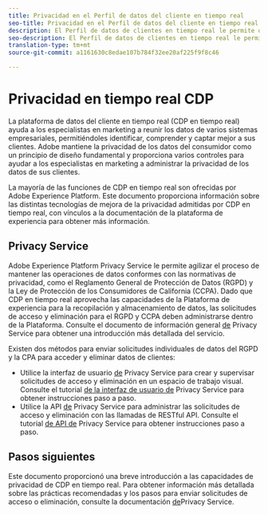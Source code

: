 ```yaml
---
title: Privacidad en el Perfil de datos del cliente en tiempo real
seo-title: Privacidad en el Perfil de datos del cliente en tiempo real
description: El Perfil de datos de clientes en tiempo real le permite optimizar el proceso para mantener las operaciones de datos conformes con las normativas de privacidad.
seo-description: El Perfil de datos de clientes en tiempo real le permite optimizar el proceso para mantener las operaciones de datos conformes con las normativas de privacidad.
translation-type: tm+mt
source-git-commit: a1161630c8edae107b784f32ee20af225f9f8c46

---
```



# Privacidad en tiempo real CDP

La plataforma de datos del cliente en tiempo real (CDP en tiempo real) ayuda a los especialistas en marketing a reunir los datos de varios sistemas empresariales, permitiéndoles identificar, comprender y captar mejor a sus clientes. Adobe mantiene la privacidad de los datos del consumidor como un principio de diseño fundamental y proporciona varios controles para ayudar a los especialistas en marketing a administrar la privacidad de los datos de sus clientes.

La mayoría de las funciones de CDP en tiempo real son ofrecidas por Adobe Experience Platform. Este documento proporciona información sobre las distintas tecnologías de mejora de la privacidad admitidas por CDP en tiempo real, con vínculos a la documentación de la plataforma de experiencia para obtener más información.

## Privacy Service

Adobe Experience Platform Privacy Service le permite agilizar el proceso de mantener las operaciones de datos conformes con las normativas de privacidad, como el Reglamento General de Protección de Datos (RGPD) y la Ley de Protección de los Consumidores de California (CCPA). Dado que CDP en tiempo real aprovecha las capacidades de la Plataforma de experiencia para la recopilación y almacenamiento de datos, las solicitudes de acceso y eliminación para el RGPD y CCPA deben administrarse dentro de la Plataforma. Consulte el documento de información general [de](../../privacy-service/home.md) Privacy Service para obtener una introducción más detallada del servicio.

Existen dos métodos para enviar solicitudes individuales de datos del RGPD y la CPA para acceder y eliminar datos de clientes:

* Utilice la interfaz de usuario [de](https://gdprui.cloud.adobe.io/) Privacy Service para crear y supervisar solicitudes de acceso y eliminación en un espacio de trabajo visual. Consulte el tutorial [de la interfaz de usuario de](../../privacy-service/ui/overview.md) Privacy Service para obtener instrucciones paso a paso.
* Utilice la API [de](https://www.adobe.io/apis/experienceplatform/home/api-reference.html#!acpdr/swagger-specs/privacy-service.yaml) Privacy Service para administrar las solicitudes de acceso y eliminación con las llamadas de RESTful API. Consulte el tutorial [de API de](../../privacy-service/api/getting-started.md) Privacy Service para obtener instrucciones paso a paso.

<!-- (Capability will not be available for November GA) 
## Opt-out capabilities

Real-time CDP provides two types of consumer opt-out capabilities:

1. **General opt-out**: (Waiting on info)
1. **Segment-level opt-out of sale**: Opt-out of sale requests are captured using the Profile Privacy mixin (see the section on "Handling opt-out requests" in the [Real-time Customer Profile overview](../../profile/home.md) for more information). Using this, you can exclude users who have opted out from a segment using boolean logic ("AND NOT") in the segment predicate.
-->

## Pasos siguientes

Este documento proporcionó una breve introducción a las capacidades de privacidad de CDP en tiempo real. Para obtener información más detallada sobre las prácticas recomendadas y los pasos para enviar solicitudes de acceso o eliminación, consulte la documentación [de](../../privacy-service/home.md)Privacy Service.